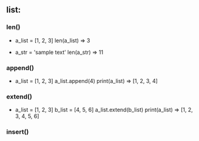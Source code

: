## list:

### len()

* a_list = [1, 2, 3]
  len(a_list) => 3

* a_str = 'sample text'
  len(a_str) => 11

### append()

* a_list = [1, 2, 3]
  a_list.append(4)
  print(a_list) => [1, 2, 3, 4]
  
### extend()

* a_list = [1, 2, 3]
  b_list = [4, 5, 6]
  a_list.extend(b_list)
  print(a_list) => [1, 2, 3, 4, 5, 6]

### insert()